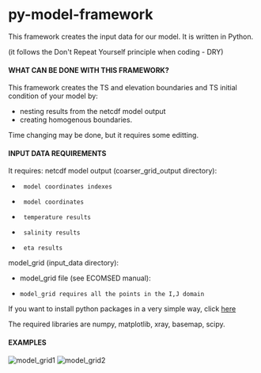 # py-model-framework 
This framework creates the input data for our model.
It is written in Python.

(it follows the Don't Repeat Yourself principle when coding - DRY)

#### WHAT CAN BE DONE WITH THIS FRAMEWORK?

This framework creates the TS and elevation boundaries and TS initial condition of your model by:
*  nesting results from the netcdf model output
*  creating homogenous boundaries.

Time changing may be done, but it requires some editting.


#### INPUT DATA REQUIREMENTS
It requires:
netcdf model output (coarser\_grid\_output directory):
*      model coordinates indexes
*      model coordinates
*      temperature results
*      salinity results
*      eta results

model\_grid (input\_data directory):
*    model\_grid file (see ECOMSED manual):
*     model_grid requires all the points in the I,J domain 

If you want to install python packages in a very simple way, click [here](docs/python_install.md)


The required libraries are numpy, matplotlib, xray, basemap, scipy. 

#### EXAMPLES
![model_grid1](doc/images/model_grid_1.png)
![model_grid2](doc/images/model_grid_2.png)
